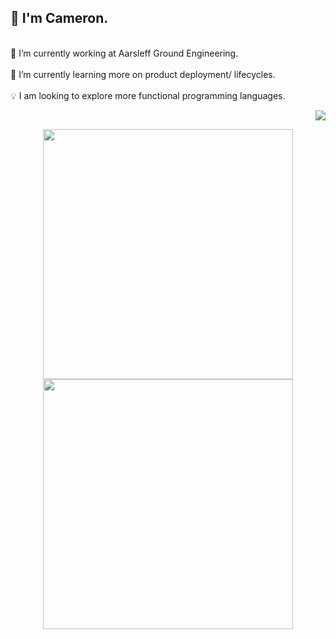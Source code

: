 <h2>👋 I'm Cameron.</h2>

<div>
  <span>
    <p align = "left">
    <br/>
    <a>🔭 I’m currently working at Aarsleff Ground Engineering.<a/>
    <br/>
    <br/>
    <a>🌱 I’m currently learning more on product deployment/ lifecycles.</a>
    <br/>
    <br/>
    <a>💡 I am looking to explore more functional programming languages.<a/>
  </p>
  <p align = "right">
    <img src = "https://github-readme-stats.vercel.app/api/top-langs/?username=camcoles&langs_count=8&theme=github_dark&hide_border=true" >
  </p>
  </span>
</div>
    
<p align = "center">
  <img src = "https://github-readme-stats.vercel.app/api?username=camcoles&show_icons=true&theme=github_dark&hide_border=true" width = 400>
  <img src = "https://github-readme-streak-stats.herokuapp.com?user=camcoles&theme=github_dark&hide_border=true" width = 400>
</p>
